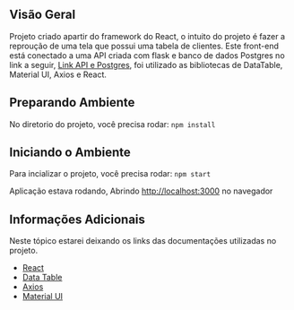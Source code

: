 ## Visão Geral
Projeto criado apartir do framework do React, o intuito do projeto é fazer a reproução de uma tela que possui uma tabela de clientes.
Este front-end está conectado a uma API criada com flask e banco de dados Postgres no link a seguir, [Link API e Postgres](https://github.com/schandon/api_medilab), foi utilizado as bibliotecas de DataTable, Material UI, Axios e React.

## Preparando Ambiente

No diretorio do projeto, você precisa rodar:
`npm install`

## Iniciando o Ambiente

Para incializar o projeto, você precisa rodar:
`npm start`

Aplicação estava rodando, Abrindo [http://localhost:3000](http://localhost:3000) no navegador

## Informações Adicionais

Neste tópico estarei deixando os links das documentações utilizadas no projeto.
* [React](https://react.dev/learn/start-a-new-react-project)
* [Data Table](https://datatables.net/manual/installation)
* [Axios](https://axios-http.com/ptbr/docs/example)
* [Material UI](https://mui.com/material-ui/getting-started/installation/)


